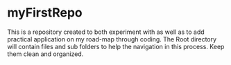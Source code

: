 # myFirstRepo
This is a repository created to both experiment with as well as to add practical application on my road-map through coding.  The Root directory will contain files and sub folders to help the navigation in this process. Keep them clean and organized.